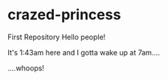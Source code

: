 # crazed-princess
First Repository
Hello people!

It's 1:43am here and I gotta wake up at 7am....

....whoops!

